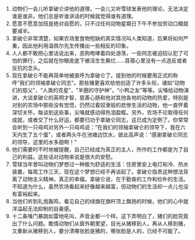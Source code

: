 1. 动物们一会儿听拿破仑讲他的道理，一会儿又听雪球发表他的理论，无法决定谁是谁非。他们总是听谁讲话的时候就觉得谁有道理。
2. 愿意不愿意加班是绝对自愿的，只不过任何动物星期日下午不参加劳动口粮就要减半。
3. 拿破仑非常清楚，如果农场里食物短缺的真实情况叫人类知道，后果将如何严重，因此他利用温佩尔先生传播出一些相反的印象。
4. 人人都不敢把心里话说出来，恶狗咆哮着四处游荡，一些同志被迫招认犯了可怕的罪行，之后就在你眼皮底下被活生生撕烂……苜蓿心里没有一点造反或者反抗的念头。
5. 现在拿破仑不能再简单地被直呼为拿破仑了。提到他的时候要用正式的称呼“我们的领袖拿破仑同志”。那些猪更喜欢给他创造了许多头衔，诸如“动物们的慈父”，“人类的克星”，“羊圈的守护神”，“小鸭之友”等等。尖嗓给动物演讲，大谈拿破仑的英明才智，慈善心肠和他对其他各地的动物的热爱，特别是对别的农场中那些没有觉悟，仍然过着奴隶般的悲惨生活的动物，他一直怀着深切关怀。每谈到这些事，尖嗓就感动得热泪盈眶。另外，农场不论取得任何成就，或者交了什么好运，都要归功于拿破仑同志，这已成为定例了。你常常会听到一只母鸡对另外一只母鸡说：“在我们的领袖拿破仑的领导下，我在六天内生了五个蛋”，或者两头牛在池塘边饮水，彼此高声说：“感谢拿破仑同志的领导，这里的水多甜啊！”
6. 他们需要时不时地被提醒，自己已经成为真正的主人，所作的工作都是为了自己的利益。这些话对动物来说是很大的安慰。
7. 雪球当年曾叫动物们梦想过一种极为舒适的生活：住房里安上电灯和冷、热水装置，每周工作三天，现在这个梦想已经不再谈起了。拿破仑指责这种想法背离了动物主义精神。真正的幸福，拿破仑说，在于勤奋的工作和俭朴的生活。  不知道为什么，虽然农场看起来好像越来越富，但动物们的生活却一点儿也没有富裕起来。
8. 当他们听到礼炮轰鸣，看见自己的绿旗在旗杆顶上飘扬的时候，他们的心中就洋溢起无法抑制的自豪感。
9. 十二条嗓门暴跳如雷地吼叫，声音全都一个样。这下弄明白了，猪们的脸究竟出了什么问题。敢情动物们从窗外朝里望，目光从猪移到人，再从人移到猪，又重新从猪移到人，要分清哪张脸是猪的，哪张脸是人的，已经不可能了。
